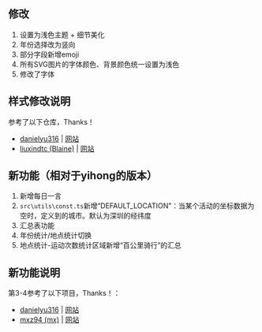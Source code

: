## 修改

1. 设置为浅色主题 + 细节美化 
2. 年份选择改为竖向
3. 部分字段新增emoji
4. 所有SVG图片的字体颜色、背景颜色统一设置为浅色
5. 修改了字体 

## 样式修改说明

参考了以下仓库，Thanks！

- [danielyu316](https://github.com/danielyu316/running_page) | [网站](https://danielyu316.github.io/running_page/)
- [liuxindtc (Blaine)](https://github.com/liuxindtc) | [网站](https://liuxin.run/)

## 新功能（相对于yihong的版本）

1. 新增每日一言
2. `src\utils\const.ts`新增“DEFAULT_LOCATION”：当某个活动的坐标数据为空时，定义到的城市。默认为深圳的经纬度
3. 汇总表功能
4. 年份统计/地点统计切换
5. 地点统计-运动次数统计区域新增“百公里骑行”的汇总

## 新功能说明

第3-4参考了以下项目，Thanks！：

- [danielyu316](https://github.com/danielyu316/running_page) | [网站](https://danielyu316.github.io/running_page/)
- [mxz94 (mx)](https://github.com/mxz94) | [网站](https://run.malanxi.top/)
